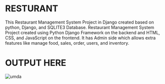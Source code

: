 # RESTURANT
This Restaurant Management System Project in Django created based on python, Django, and SQLITE3 Database. Restaurant Management System Project created using Python Django Framework on the backend and HTML, CSS, and JavaScript on the frontend. It has Admin side which allows extra features like manage food, sales, order, users, and inventory.

# OUTPUT HERE
![umda ](https://github.com/Kalyan4636/RESTURANT/assets/79601235/5c48f81f-958e-419d-a3c5-301af22dfd28)
